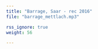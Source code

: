 ```yaml
---
title: "Barrage, Saar - rec 2016"
file: "barrage_mettlach.mp3"

rss_ignore: true
weight: 56

---
```

